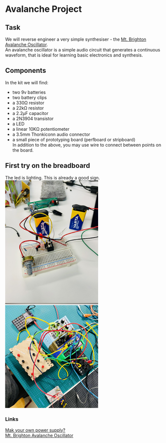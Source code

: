 

# Avalanche Project

## Task
We will reverse engineer a very simple synthesiser - the [Mt. Brighton Avalanche Oscillator](https://github.com/NorthCoastModularCollective/Mt.-Brighton-Avalanche-Oscillator).  
An avalanche oscillator is a simple audio circuit that generates a continuous waveform, that is ideal for learning basic electronics and synthesis. 

## Components
In the kit we will find: 
- two 9v batteries  
- two battery clips  
- a 330Ω resistor  
- a 22kΩ resistor  
- a 2.2µF capacitor  
- a 2N3904 transistor  
- a LED  
- a linear 10KΩ potentiometer  
- a 3.5mm Thonkiconn audio connector  
- a small piece of prototyping board (perfboard or stripboard)  
In addition to the above, you may use wire to connect between points on the board.

## First try on the breadboard
The led is lighting. This is already a good sign. 
<img src="assets/1.jpeg" alt="asset1" width="300"/>  
<img src="assets/2.jpeg" alt="asset2" width="300"/>  

### Links
[Mak your own power supply? ](https://www.instructables.com/Make-a-simple-12-volt-power-supply/)  
[Mt. Brighton Avalanche Oscillator](https://github.com/NorthCoastModularCollective/Mt.-Brighton-Avalanche-Oscillator)
